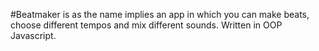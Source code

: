 #Beatmaker is as the name implies an app in which you can make beats, choose different tempos and mix different sounds. Written in OOP Javascript.
